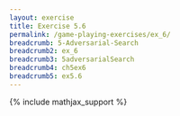 ```yaml
---
layout: exercise
title: Exercise 5.6
permalink: /game-playing-exercises/ex_6/
breadcrumb: 5-Adversarial-Search
breadcrumb2: ex_6
breadcrumb3: 5adversarialSearch
breadcrumb4: ch5ex6
breadcrumb5: ex5.6
---
```


{% include mathjax_support %}

